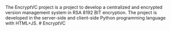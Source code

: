 The EncryptVC project is a project to develop a centralized and encrypted version management system in RSA 8192 BIT encryption. The project is developed in the server-side and client-side Python programming language with HTML+JS. # EncryptVC
